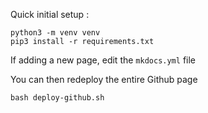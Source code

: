 Quick initial setup :
```
python3 -m venv venv
pip3 install -r requirements.txt
```

If adding a new page, edit the `mkdocs.yml` file

You can then redeploy the entire Github page
```
bash deploy-github.sh
```
